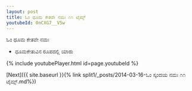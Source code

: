 ```yaml
---
layout: post
title: ಓಂ ಧೂಮ ಕೇತವೇ ನಮಃ ೧೧ ಟೈಮ್ಸ್
youtubeId: 0nCXG7__V5w
---
```

 
 
 ಓಂ ಧೂಮ ಕೇತವೇ ನಮಃ  
 
 -  ಧೂಮಕೇತುವಿನ ರೂಪದಲ್ಲಿ ಯಾರು 
 
  
 
  
 
 
 
 
 
 


{% include youtubePlayer.html id=page.youtubeId %}
 
[Next]({{ site.baseurl }}{% link  split1/_posts/2014-03-16-ಓಂ ಸ್ಕಂದಯ ನಮಃ ೧೧ ಟೈಮ್ಸ್.md%})
 
